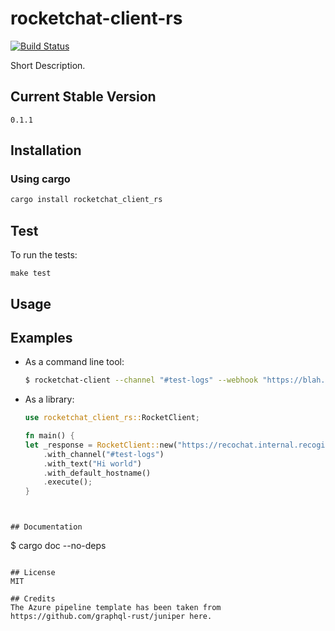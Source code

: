 # rocketchat-client-rs

[![Build Status](https://dev.azure.com/asrivascs/asrivascs/_apis/build/status/ansrivas.rocketchat-client-rs?branchName=master)](https://dev.azure.com/asrivascs/asrivascs/_build/latest?definitionId=2&branchName=master)

Short Description.

## Current Stable Version

```
0.1.1
```

## Installation

### Using cargo

```bash
cargo install rocketchat_client_rs
```

## Test

To run the tests:

`make test`

## Usage

## Examples
- As a command line tool:
  ```bash
  $ rocketchat-client --channel "#test-logs" --webhook "https://blah.at.blah-blah-blah.com" --text "hi"
  ```

- As a library:
  ```rust
  use rocketchat_client_rs::RocketClient;

  fn main() {
  let _response = RocketClient::new("https://recochat.internal.recogizer.com/hooks/fKTaMGGbWqKQMWta7/rDer5rCYqpTRARsiTJY6tmmA7sEwZzRpwJgspLWXeHmPxPT5")
      .with_channel("#test-logs")
      .with_text("Hi world")
      .with_default_hostname()
      .execute();
  }
```


## Documentation
  ```
  $ cargo doc --no-deps
  ```

## License
MIT

## Credits
The Azure pipeline template has been taken from https://github.com/graphql-rust/juniper here.

